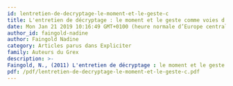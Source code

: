 ```yaml
---
id: lentretien-de-decryptage-le-moment-et-le-geste-c
title: L'entretien de décryptage : le moment et le geste comme voies d'accès au sens
date: Mon Jan 21 2019 10:16:49 GMT+0100 (heure normale d’Europe centrale)
author_id: faingold-nadine
author: Faingold Nadine
category: Articles parus dans Expliciter
family: Auteurs du Grex
description: >-
Faingold, N., (2011) L'entretien de décryptage : le moment et le geste comme voies d'accès au sens, Expliciter n° 92, p.24-47 
pdf: /pdf/lentretien-de-decryptage-le-moment-et-le-geste-c.pdf
---
```

